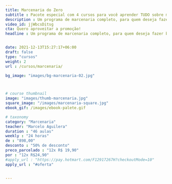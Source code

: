 ```yaml
---
title: Marcenaria do Zero
subtitle : Pacote especial com 4 cursos para você aprender TUDO sobre marcenaria
description : Um programa de marcenaria completo, para quem deseja fazer belas peças de madeira para sua casa, em seu tempo livre.
video_id: jjWbcsDitsg
cta: Quero aproveitar a promoção!
headline : Um programa de marcenaria completo, para quem deseja fazer belas peças de madeira para sua casa, em seu tempo livre


date: 2021-12-13T15:27:17+06:00
draft: false
type: "cursos"
weight: 2
url : /cursos/marcenaria/

bg_image: "images/bg-marcenaria-02.jpg"



# course thumbnail
image: "images/thumb-marcenaria.jpg"
square_image: "/images/marcenaria-square.jpg"
ebook_gif: /images/ebook-palete.gif

# taxonomy
category: "Marcenaria"
teacher: "Marcelo Aguilera"
duration : "46 aulas"
weekly : "24 horas"
de : "898,00"
desconto : "50% de desconto"
preco_parcelado : "12x R$ 19,90"
por : "12x R$24,90"
#apply_url : "https://pay.hotmart.com/F12917267H?checkoutMode=10"
apply_url : "#oferta"


---
```

